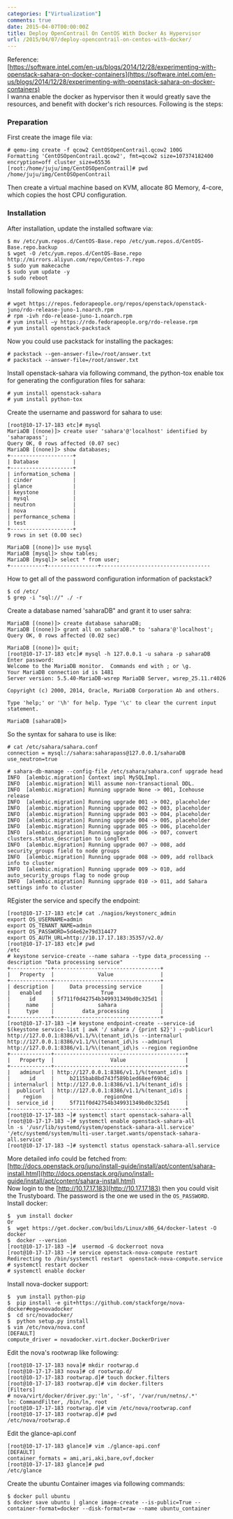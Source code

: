 ```yaml
---
categories: ["Virtualization"]
comments: true
date: 2015-04-07T00:00:00Z
title: Deploy OpenContrail On CentOS With Docker As Hypervisor
url: /2015/04/07/deploy-opencontrail-on-centos-with-docker/
---
```


Reference:    
[https://software.intel.com/en-us/blogs/2014/12/28/experimenting-with-openstack-sahara-on-docker-containers](https://software.intel.com/en-us/blogs/2014/12/28/experimenting-with-openstack-sahara-on-docker-containers)    
I wanna enable the docker as hypervisor then it would greatly save the resources, and benefit with docker's rich resources. Following is the steps:    
### Preparation 
First create the image file via:    

```
# qemu-img create -f qcow2 CentOSOpenContrail.qcow2 100G
Formatting 'CentOSOpenContrail.qcow2', fmt=qcow2 size=107374182400 encryption=off cluster_size=65536 
[root:/home/juju/img/CentOSOpenContrail]# pwd
/home/juju/img/CentOSOpenContrail

```
Then create a virtual machine based on KVM, allocate 8G Memory, 4-core, which copies the host CPU configuration.    
### Installation
After installation, update the installed software via:    

```
$ mv /etc/yum.repos.d/CentOS-Base.repo /etc/yum.repos.d/CentOS-Base.repo.backup   
$ wget -O /etc/yum.repos.d/CentOS-Base.repo http://mirrors.aliyun.com/repo/Centos-7.repo 
$ sudo yum makecache
$ sudo yum update -y
$ sudo reboot

```
Install following packages:    

```
# wget https://repos.fedorapeople.org/repos/openstack/openstack-juno/rdo-release-juno-1.noarch.rpm
# rpm -ivh rdo-release-juno-1.noarch.rpm 
# yum install –y https://rdo.fedorapeople.org/rdo-release.rpm
# yum install openstack-packstack

```
Now you could use packstack for installing the packages:    

```
# packstack --gen-answer-file=/root/answer.txt
# packstack --answer-file=/root/answer.txt

```
Install openstack-sahara via following command, the python-tox enable tox for generating the configuration files for sahara:    

```
# yum install openstack-sahara 
# yum install python-tox

```
Create the username and password for sahara to use:    

```
[root@10-17-17-183 etc]# mysql
MariaDB [(none)]> create user 'sahara'@'localhost' identified by 'saharapass';
Query OK, 0 rows affected (0.07 sec)
MariaDB [(none)]> show databases;
+--------------------+
| Database           |
+--------------------+
| information_schema |
| cinder             |
| glance             |
| keystone           |
| mysql              |
| neutron            |
| nova               |
| performance_schema |
| test               |
+--------------------+
9 rows in set (0.00 sec)

MariaDB [(none)]> use mysql
MariaDB [mysql]> show tables;
MariaDB [mysql]> select * from user;
+-----------+----------------+-----------------------------------

```
How to get all of the password configuration information of packstack?   

```
$ cd /etc/
$ grep -i "sql://" ./ -r

```
Create a database named 'saharaDB" and grant it to user sahra:     

```
MariaDB [(none)]> create database saharaDB;
MariaDB [(none)]> grant all on saharaDB.* to 'sahara'@'localhost';
Query OK, 0 rows affected (0.02 sec)

MariaDB [(none)]> quit;
[root@10-17-17-183 etc]# mysql -h 127.0.0.1 -u sahara -p saharaDB
Enter password: 
Welcome to the MariaDB monitor.  Commands end with ; or \g.
Your MariaDB connection id is 1481
Server version: 5.5.40-MariaDB-wsrep MariaDB Server, wsrep_25.11.r4026

Copyright (c) 2000, 2014, Oracle, MariaDB Corporation Ab and others.

Type 'help;' or '\h' for help. Type '\c' to clear the current input statement.

MariaDB [saharaDB]> 

```
So the syntax for sahara to use is like:    

```
# cat /etc/sahara/sahara.conf
connection = mysql://sahara:saharapass@127.0.0.1/saharaDB
use_neutron=true

# sahara-db-manage --config-file /etc/sahara/sahara.conf upgrade head
INFO  [alembic.migration] Context impl MySQLImpl.
INFO  [alembic.migration] Will assume non-transactional DDL.
INFO  [alembic.migration] Running upgrade None -> 001, Icehouse release
INFO  [alembic.migration] Running upgrade 001 -> 002, placeholder
INFO  [alembic.migration] Running upgrade 002 -> 003, placeholder
INFO  [alembic.migration] Running upgrade 003 -> 004, placeholder
INFO  [alembic.migration] Running upgrade 004 -> 005, placeholder
INFO  [alembic.migration] Running upgrade 005 -> 006, placeholder
INFO  [alembic.migration] Running upgrade 006 -> 007, convert clusters.status_description to LongText
INFO  [alembic.migration] Running upgrade 007 -> 008, add security_groups field to node groups
INFO  [alembic.migration] Running upgrade 008 -> 009, add rollback info to cluster
INFO  [alembic.migration] Running upgrade 009 -> 010, add auto_security_groups flag to node group
INFO  [alembic.migration] Running upgrade 010 -> 011, add Sahara settings info to cluster

```
REgister the service and specify the endpoint:     

```
[root@10-17-17-183 etc]# cat ./nagios/keystonerc_admin                                                                                         
export OS_USERNAME=admin                                                                                                                       
export OS_TENANT_NAME=admin                                                                                                                    
export OS_PASSWORD=5d4e62e79d314477                                                                                                            
export OS_AUTH_URL=http://10.17.17.183:35357/v2.0/ 
[root@10-17-17-183 etc]# pwd                                                                
/etc  
# keystone service-create --name sahara --type data_processing --description "Data processing service"
+-------------+----------------------------------+
|   Property  |              Value               |
+-------------+----------------------------------+
| description |     Data processing service      |
|   enabled   |               True               |
|      id     | 5f711f0d42754b349931349bd0c325d1 |
|     name    |              sahara              |
|     type    |         data_processing          |
+-------------+----------------------------------+
[root@10-17-17-183 ~]# keystone endpoint-create --service-id $(keystone service-list | awk '/ sahara / {print $2}') --publicurl http://127.0.0.1:8386/v1.1/%\(tenant_id\)s --internalurl http://127.0.0.1:8386/v1.1/%\(tenant_id\)s --adminurl http://127.0.0.1:8386/v1.1/%\(tenant_id\)s --region regionOne
+-------------+------------------------------------------+
|   Property  |                  Value                   |
+-------------+------------------------------------------+
|   adminurl  | http://127.0.0.1:8386/v1.1/%(tenant_id)s |
|      id     |     b2115bab8bd743f589b1ed68eef69b4c     |
| internalurl | http://127.0.0.1:8386/v1.1/%(tenant_id)s |
|  publicurl  | http://127.0.0.1:8386/v1.1/%(tenant_id)s |
|    region   |                regionOne                 |
|  service_id |     5f711f0d42754b349931349bd0c325d1     |
+-------------+------------------------------------------+
[root@10-17-17-183 ~]# systemctl start openstack-sahara-all
[root@10-17-17-183 ~]# systemctl enable openstack-sahara-all
ln -s '/usr/lib/systemd/system/openstack-sahara-all.service' '/etc/systemd/system/multi-user.target.wants/openstack-sahara-all.service'
[root@10-17-17-183 ~]# systemctl status openstack-sahara-all.service

```
More detailed info could be fetched from:     
[http://docs.openstack.org/juno/install-guide/install/apt/content/sahara-install.html](http://docs.openstack.org/juno/install-guide/install/apt/content/sahara-install.html)    
Now login to the [http://10.17.17.183](http://10.17.17.183) then you could visit the Trustyboard. The password is the one we used in the `OS_PASSWORD`.    
Install docker:     

```
$  yum install docker
Or
$  wget https://get.docker.com/builds/Linux/x86_64/docker-latest -O docker
$  docker --version
[root@10-17-17-183 ~]#  usermod -G dockerroot nova
[root@10-17-17-183 ~]# service openstack-nova-compute restart
Redirecting to /bin/systemctl restart  openstack-nova-compute.service
# systemctl restart docker
# systemctl enable docker

```
Install nova-docker support:     

```
$  yum install python-pip
$  pip install -e git+https://github.com/stackforge/nova-docker#egg=novadocker
$  cd src/novadocker/
$  python setup.py install
$ vim /etc/nova/nova.conf
[DEFAULT]
compute_driver = novadocker.virt.docker.DockerDriver

```
Edit the nova's rootwrap like following:     

```
[root@10-17-17-183 nova]# mkdir rootwrap.d
[root@10-17-17-183 nova]# cd rootwrap.d/
[root@10-17-17-183 rootwrap.d]# touch docker.filters
[root@10-17-17-183 rootwrap.d]# vim docker.filters 
[Filters]
# nova/virt/docker/driver.py:'ln', '-sf', '/var/run/netns/.*'
ln: CommandFilter, /bin/ln, root
[root@10-17-17-183 rootwrap.d]# vim /etc/nova/rootwrap.conf 
[root@10-17-17-183 rootwrap.d]# pwd
/etc/nova/rootwrap.d

```
Edit the glance-api.conf

```
[root@10-17-17-183 glance]# vim ./glance-api.conf 
[DEFAULT]
container_formats = ami,ari,aki,bare,ovf,docker
[root@10-17-17-183 glance]# pwd
/etc/glance

```
Create the ubuntu Container images via following commands:    

```
$ docker pull ubuntu
$ docker save ubuntu | glance image-create --is-public=True --container-format=docker --disk-format=raw --name ubuntu_container

```



 
